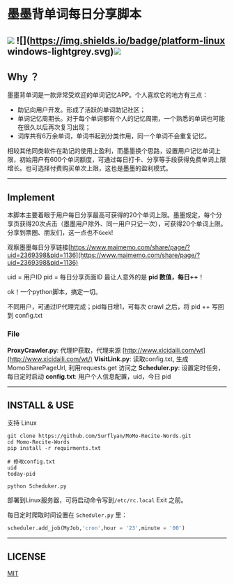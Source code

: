 # 墨墨背单词每日分享脚本

![](https://img.shields.io/badge/language-python-orange.svg) ![](https://img.shields.io/badge/platform-linux windows-lightgrey.svg)![](https://img.shields.io/badge/license-MIT-000000.svg)
--------------------------------------------------------------------------------

## Why ？
墨墨背单词是一款非常受欢迎的单词记忆APP。个人喜欢它的地方有三点：
* 助记向用户开发。形成了活跃的单词助记社区；
* 单词记忆周期长。对于每个单词都有个人的记忆周期，一个熟悉的单词也可能在很久以后再次复习出现；
* 词库共有6万余单词，单词书起到分类作用，同一个单词不会重复记忆。

相较其他同类软件在助记的使用上盈利，而墨墨换个思路，设置用户记忆单词上限，初始用户有600个单词额度，可通过每日打卡、分享等手段获得免费单词上限增长。也可选择付费购买单次上限，这也是墨墨的盈利模式。

--------------------------------------------------------------------------------

## Implement
本脚本主要着眼于用户每日分享最高可获得的20个单词上限。墨墨规定，每个分享页获得20次点击（墨墨用户除外、同一用户只记一次），可获得20个单词上限。
分享到票圈、朋友们，这一点也不`Geek`!

观察墨墨每日分享链接[https://www.maimemo.com/share/page/?uid=2369398&pid=1136](https://www.maimemo.com/share/page/?uid=2369398&pid=1136)

uid = 用户ID
pid = 每日分享页面ID
最让人意外的是 **pid 数值，每日++**！

ok！一个python脚本，搞定一切。

不同用户，可通过IP代理完成；pid每日增1，可每次 crawl 之后，将 pid ++ 写回到 config.txt

### File

**ProxyCrawler.py**: 代理IP获取，代理来源 [http://www.xicidaili.com/wt](http://www.xicidaili.com/wt/)
**VisitLink.py**: 读取config.txt, 生成MomoSharePageUrl, 利用requests.get 访问之
**Scheduler.py**: 设置定时任务，每日定时启动
**config.txt**: 用户个人信息配置，uid，今日 pid


--------------------------------------------------------------------------------

## INSTALL & USE
支持 Linux
```
git clone https://github.com/Surflyan/MoMo-Recite-Words.git
cd Momo-Recite-Words
pip install -r requirments.txt

# 修改config.txt
uid
today-pid

python Scheduker.py
```

部署到Linux服务器，可将启动命令写到`/etc/rc.local` Exit 之前。

每日定时爬取时间设置在 `Scheduler.py` 里：
```python
scheduler.add_job(MyJob,'cron',hour = '23',minute = '00')
```
--------------------------------------------------------------------------------

## LICENSE
[MIT](https://github.com/nishanths/license/blob/master/LICENSE)

